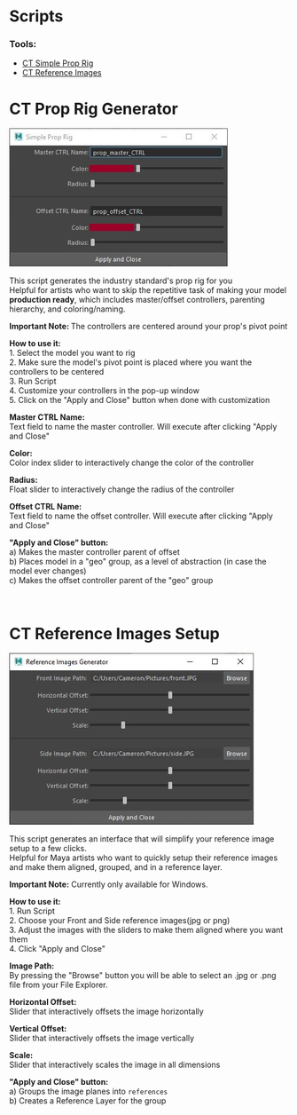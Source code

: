 <p></p>
<div>
    <h1> Scripts </h1>
    <h3><b>Tools:</b></h3>
    <ul>
        <li><a href="#-ct-prop-rig-generator">CT Simple Prop Rig</a></li>
        <li><a href="#-ct-reference-images-setup">CT Reference Images</a></li>
    </ul>
</div>
<div>
    <!-- CT Prop Rig Generator -->
    <h1> CT Prop Rig Generator</h1>
    <img src="./media/ct_ui_prop_rig_generator.JPG" alt="CT Prop Rig Generator GUI">
    <p>This script generates the industry standard's prop rig for you<br>Helpful for artists who want to skip the repetitive task 
    of making your model <b>production ready</b>, which includes master/offset controllers, parenting hierarchy, and coloring/naming.</p>
    <p><b>Important Note: </b> The controllers are centered around your prop's pivot point</p>
    <p><b>How to use it:</b>
    <br>1. Select the model you want to rig
    <br>2. Make sure the model's pivot point is placed where you want the controllers to be centered
    <br>3. Run Script
    <br>4. Customize your controllers in the pop-up window
    <br>5. Click on the "Apply and Close" button when done with customization</p>
    <p><b>Master CTRL Name: </b><br>Text field to name the master controller. Will execute after clicking "Apply and Close"</p>
    <p><b>Color: </b><br>Color index slider to interactively change the color of the controller</p>
    <p><b>Radius: </b><br>Float slider to interactively change the radius of the controller</p>
    <p><b>Offset CTRL Name: </b><br>Text field to name the offset controller. Will execute after clicking "Apply and Close"</p>
    <p><b>"Apply and Close" button: </b>
    <br>a) Makes the master controller parent of offset
    <br>b) Places model in a "geo" group, as a level of abstraction (in case the model ever changes)
    <br>c) Makes the offset controller parent of the "geo" group </p>
    <br>
    <!-- CT Reference Images Setup -->
    <h1> CT Reference Images Setup</h1>
    <img src="./media/ct_ui_reference_images_generator.JPG" alt="CT Reference Images GUI">
    <p>This script generates an interface that will simplify your reference image setup to a few clicks. <br>Helpful for Maya artists who want to quickly setup their reference images and make them aligned, grouped, and in a reference layer.</p>
    <p><b>Important Note:</b> Currently only available for Windows.</p>
    <p><b>How to use it:</b>
    <br>1. Run Script
    <br>2. Choose your Front and Side reference images(jpg or png)
    <br>3. Adjust the images with the sliders to make them aligned where you want them
    <br>4. Click "Apply and Close"</p>
    <p><b>Image Path: </b><br>By pressing the "Browse" button you will be able to select an .jpg or .png file from your File Explorer.</p>
    <p><b>Horizontal Offset: </b><br>Slider that interactively offsets the image horizontally</p>
    <p><b>Vertical Offset: </b><br>Slider that interactively offsets the image vertically</p>
    <p><b>Scale: </b><br>Slider that interactively scales the image in all dimensions</p>
    <p><b>"Apply and Close" button: </b>
    <br>a) Groups the image planes into <code>references</code>
    <br>b) Creates a Reference Layer for the group</p>
    <br>
</div>